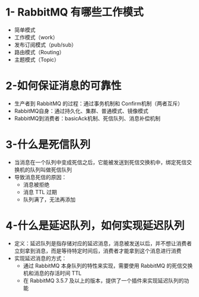 # 1- RabbitMQ 有哪些工作模式

- 简单模式
- 工作模式（work）
- 发布订阅模式（pub/sub）
- 路由模式（Routing）
- 主题模式（Topic）



# 2-如何保证消息的可靠性

- 生产者到 RabbitMQ 的过程：通过事务机制和 Confirm机制（两者互斥）
- RabbitMQ自身：通过持久化、集群、普通模式、镜像模式
- RabbitMQ到消费者：basicAck机制、死信队列、消息补偿机制



# 3-什么是死信队列

- 当消息在一个队列中变成死信之后，它能被发送到死信交换机中，绑定死信交换机的队列叫做死信队列
- 导致消息死信的原因：
    - 消息被拒绝
    - 消息 TTL 过期
    - 队列满了，无法再添加



# 4-什么是延迟队列，如何实现延迟队列

- 定义：延迟队列是指存储对应的延迟消息，消息被发送以后，并不想让消费者立刻拿到消息，而是等待特定时间后，消费者才能拿到这个消息进行消费
- 实现延迟消息的方式：
    - 通过 RabbitMQ 本身队列的特性来实现，需要使用 RabbitMQ 的死信交换机和消息的存活时间 TTL
    - 在 RabbitMQ 3.5.7 及以上的版本，提供了一个插件来实现延迟队列的功能